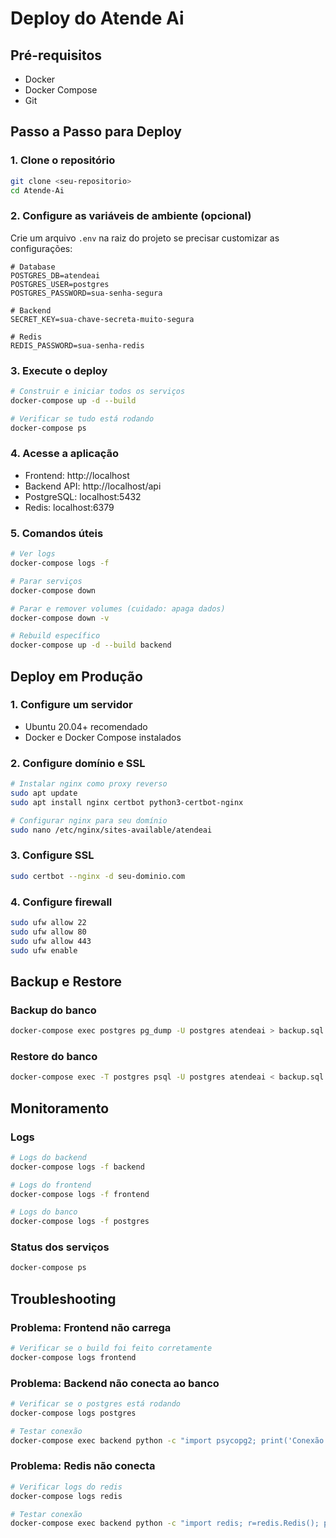 # Deploy do Atende Ai

## Pré-requisitos

- Docker
- Docker Compose
- Git

## Passo a Passo para Deploy

### 1. Clone o repositório
```bash
git clone <seu-repositorio>
cd Atende-Ai
```

### 2. Configure as variáveis de ambiente (opcional)
Crie um arquivo `.env` na raiz do projeto se precisar customizar as configurações:

```env
# Database
POSTGRES_DB=atendeai
POSTGRES_USER=postgres
POSTGRES_PASSWORD=sua-senha-segura

# Backend
SECRET_KEY=sua-chave-secreta-muito-segura

# Redis
REDIS_PASSWORD=sua-senha-redis
```

### 3. Execute o deploy
```bash
# Construir e iniciar todos os serviços
docker-compose up -d --build

# Verificar se tudo está rodando
docker-compose ps
```

### 4. Acesse a aplicação
- Frontend: http://localhost
- Backend API: http://localhost/api
- PostgreSQL: localhost:5432
- Redis: localhost:6379

### 5. Comandos úteis

```bash
# Ver logs
docker-compose logs -f

# Parar serviços
docker-compose down

# Parar e remover volumes (cuidado: apaga dados)
docker-compose down -v

# Rebuild específico
docker-compose up -d --build backend
```

## Deploy em Produção

### 1. Configure um servidor
- Ubuntu 20.04+ recomendado
- Docker e Docker Compose instalados

### 2. Configure domínio e SSL
```bash
# Instalar nginx como proxy reverso
sudo apt update
sudo apt install nginx certbot python3-certbot-nginx

# Configurar nginx para seu domínio
sudo nano /etc/nginx/sites-available/atendeai
```

### 3. Configure SSL
```bash
sudo certbot --nginx -d seu-dominio.com
```

### 4. Configure firewall
```bash
sudo ufw allow 22
sudo ufw allow 80
sudo ufw allow 443
sudo ufw enable
```

## Backup e Restore

### Backup do banco
```bash
docker-compose exec postgres pg_dump -U postgres atendeai > backup.sql
```

### Restore do banco
```bash
docker-compose exec -T postgres psql -U postgres atendeai < backup.sql
```

## Monitoramento

### Logs
```bash
# Logs do backend
docker-compose logs -f backend

# Logs do frontend
docker-compose logs -f frontend

# Logs do banco
docker-compose logs -f postgres
```

### Status dos serviços
```bash
docker-compose ps
```

## Troubleshooting

### Problema: Frontend não carrega
```bash
# Verificar se o build foi feito corretamente
docker-compose logs frontend
```

### Problema: Backend não conecta ao banco
```bash
# Verificar se o postgres está rodando
docker-compose logs postgres

# Testar conexão
docker-compose exec backend python -c "import psycopg2; print('Conexão OK')"
```

### Problema: Redis não conecta
```bash
# Verificar logs do redis
docker-compose logs redis

# Testar conexão
docker-compose exec backend python -c "import redis; r=redis.Redis(); print(r.ping())"
``` 